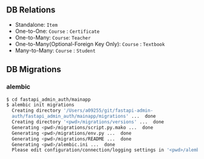
## DB Relations

* Standalone: `Item`
* One-to-One: `Course` : `Certificate`
* One-to-Many: `Course`: `Teacher`
* One-to-Many(Optional-Foreign Key Only): `Course` : `Textbook`
* Many-to-Many: `Course` : `Student`


## DB Migrations

### alembic

```bash
$ cd fastapi_admin_auth/mainapp
$ alembic init migrations
  Creating directory '/Users/a09255/git/fastapi-admin-
  auth/fastapi_admin_auth/mainapp/migrations' ...  done
  Creating directory '<pwd>/migrations/versions' ...  done
  Generating <pwd>/migrations/script.py.mako ...  done
  Generating <pwd>/migrations/env.py ...  done
  Generating <pwd>/migrations/README ...  done
  Generating <pwd>/alembic.ini ...  done
  Please edit configuration/connection/logging settings in '<pwd>/alembic.ini' before proceeding.
```



